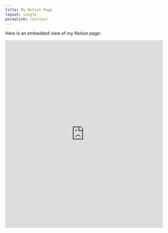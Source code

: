 ```yaml
---
title: My Notion Page
layout: single
permalink: /notion/
---
```


Here is an embedded view of my Notion page:

<iframe
   src="https://haniehkarimi.notion.site/Irene-Nguyen-174e306455ad80e08d99ebe389d82c77"
   width="100%"
   height="600"
   frameborder="0"
   allowfullscreen>
</iframe>
